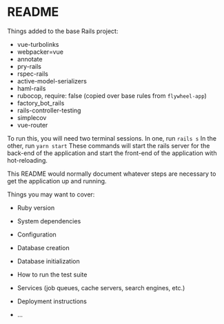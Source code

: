 # README

Things added to the base Rails project:

* vue-turbolinks
* webpacker=vue
* annotate
* pry-rails
* rspec-rails
* active-model-serializers
* haml-rails
* rubocop, require: false (copied over base rules from `flywheel-app`)
* factory_bot_rails
* rails-controller-testing
* simplecov
* vue-router

To run this, you will need two terminal sessions. In one, run
```rails s```
In the other, run
```yarn start```
These commands will start the rails server for the back-end of the application and start the front-end of the application with hot-reloading.


This README would normally document whatever steps are necessary to get the
application up and running.

Things you may want to cover:

* Ruby version

* System dependencies

* Configuration

* Database creation

* Database initialization

* How to run the test suite

* Services (job queues, cache servers, search engines, etc.)

* Deployment instructions

* ...
